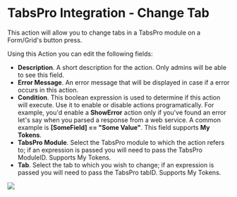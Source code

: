 # TabsPro Integration - Change Tab

This action will allow you to change tabs in a TabsPro module on a Form/Grid's button press.

Using this Action you can edit the following fields:

* **Description**. A short description for the action. Only admins will be able to see this field.
* **Error Message**. An error message that will be displayed in case if a error occurs in this action.
* **Condition**. This boolean expression is used to determine if this action will execute. Use it to enable or disable actions programatically. For example, you'd enable a **ShowError** action only if you've found an error let's say when you parsed a response from a web service. A common example is **\[SomeField\] == "Some Value"**. This field supports **My Tokens**. 
* **TabsPro Module**. Select the TabsPro module to which the action refers to; if an expression is passed you will need to pass the TabsPro ModuleID. Supports My Tokens.
* **Tab**.  Select the tab to which you wish to change; if an expression is passed you will need to pass the TabsPro tabID. Supports My Tokens.

![](http://static.dnnsharp.com/documentation/change_tab.png)

